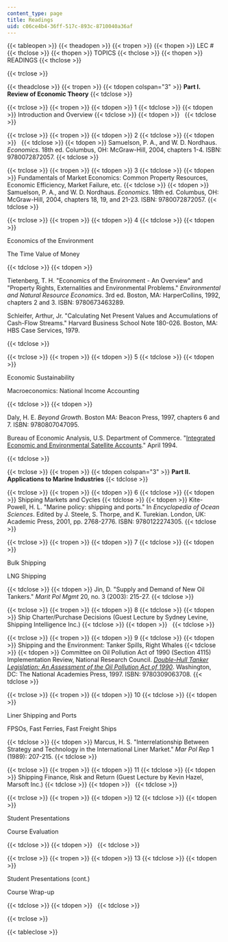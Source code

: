 ```yaml
---
content_type: page
title: Readings
uid: c06ce4b4-36ff-517c-893c-8710040a36af
---
```


{{< tableopen >}}
{{< theadopen >}}
{{< tropen >}}
{{< thopen >}}
LEC #
{{< thclose >}}
{{< thopen >}}
TOPICS
{{< thclose >}}
{{< thopen >}}
READINGS
{{< thclose >}}

{{< trclose >}}

{{< theadclose >}}
{{< tropen >}}
{{< tdopen colspan="3" >}}
**Part I. Review of Economic Theory**
{{< tdclose >}}

{{< trclose >}}
{{< tropen >}}
{{< tdopen >}}
1
{{< tdclose >}}
{{< tdopen >}}
Introduction and Overview
{{< tdclose >}}
{{< tdopen >}}
 
{{< tdclose >}}

{{< trclose >}}
{{< tropen >}}
{{< tdopen >}}
2
{{< tdclose >}}
{{< tdopen >}}
 
{{< tdclose >}}
{{< tdopen >}}
Samuelson, P. A., and W. D. Nordhaus. _Economics_. 18th ed. Columbus, OH: McGraw-Hill, 2004, chapters 1-4. ISBN: 9780072872057.
{{< tdclose >}}

{{< trclose >}}
{{< tropen >}}
{{< tdopen >}}
3
{{< tdclose >}}
{{< tdopen >}}
Fundamentals of Market Economics: Common Property Resources, Economic Efficiency, Market Failure, etc.
{{< tdclose >}}
{{< tdopen >}}
Samuelson, P. A., and W. D. Nordhaus. _Economics_. 18th ed. Columbus, OH: McGraw-Hill, 2004, chapters 18, 19, and 21-23. ISBN: 9780072872057.
{{< tdclose >}}

{{< trclose >}}
{{< tropen >}}
{{< tdopen >}}
4
{{< tdclose >}}
{{< tdopen >}}


Economics of the Environment

The Time Value of Money


{{< tdclose >}}
{{< tdopen >}}


Tietenberg, T. H. "Economics of the Environment - An Overview" and "Property Rights, Externalities and Environmental Problems." _Environmental and Natural Resource Economics_. 3rd ed. Boston, MA: HarperCollins, 1992, chapters 2 and 3. ISBN: 9780673463289.

Schleifer, Arthur, Jr. "Calculating Net Present Values and Accumulations of Cash-Flow Streams." Harvard Business School Note 180-026. Boston, MA: HBS Case Services, 1979.


{{< tdclose >}}

{{< trclose >}}
{{< tropen >}}
{{< tdopen >}}
5
{{< tdclose >}}
{{< tdopen >}}


Economic Sustainability

Macroeconomics: National Income Accounting


{{< tdclose >}}
{{< tdopen >}}


Daly, H. E. _Beyond Growth_. Boston MA: Beacon Press, 1997, chapters 6 and 7. ISBN: 9780807047095.

Bureau of Economic Analysis, U.S. Department of Commerce. "[Integrated Economic and Environmental Satellite Accounts](https://apps.bea.gov/scb/account_articles/national/0494od/maintext.htm)." April 1994.


{{< tdclose >}}

{{< trclose >}}
{{< tropen >}}
{{< tdopen colspan="3" >}}
**Part II. Applications to Marine Industries**
{{< tdclose >}}

{{< trclose >}}
{{< tropen >}}
{{< tdopen >}}
6
{{< tdclose >}}
{{< tdopen >}}
Shipping Markets and Cycles
{{< tdclose >}}
{{< tdopen >}}
Kite-Powell, H. L. "Marine policy: shipping and ports." In _Encyclopedia of Ocean Sciences_. Edited by J. Steele, S. Thorpe, and K. Turekian. London, UK: Academic Press, 2001, pp. 2768-2776. ISBN: 9780122274305.
{{< tdclose >}}

{{< trclose >}}
{{< tropen >}}
{{< tdopen >}}
7
{{< tdclose >}}
{{< tdopen >}}


Bulk Shipping

LNG Shipping


{{< tdclose >}}
{{< tdopen >}}
Jin, D. "Supply and Demand of New Oil Tankers." _Marit Pol Mgmt_ 20, no. 3 (2003): 215-27.
{{< tdclose >}}

{{< trclose >}}
{{< tropen >}}
{{< tdopen >}}
8
{{< tdclose >}}
{{< tdopen >}}
Ship Charter/Purchase Decisions (Guest Lecture by Sydney Levine, Shipping Intelligence Inc.)
{{< tdclose >}}
{{< tdopen >}}
 
{{< tdclose >}}

{{< trclose >}}
{{< tropen >}}
{{< tdopen >}}
9
{{< tdclose >}}
{{< tdopen >}}
Shipping and the Environment: Tanker Spills, Right Whales
{{< tdclose >}}
{{< tdopen >}}
Committee on Oil Pollution Act of 1990 (Section 4115) Implementation Review, National Research Council. [_Double-Hull Tanker Legislation: An Assessment of the Oil Pollution Act of 1990_](http://www.nap.edu/openbook/0309063701/html/). Washington, DC: The National Academies Press, 1997. ISBN: 9780309063708.
{{< tdclose >}}

{{< trclose >}}
{{< tropen >}}
{{< tdopen >}}
10
{{< tdclose >}}
{{< tdopen >}}


Liner Shipping and Ports

FPSOs, Fast Ferries, Fast Freight Ships


{{< tdclose >}}
{{< tdopen >}}
Marcus, H. S. "Interrelationship Between Strategy and Technology in the International Liner Market." _Mar Pol Rep_ 1 (1989): 207-215.
{{< tdclose >}}

{{< trclose >}}
{{< tropen >}}
{{< tdopen >}}
11
{{< tdclose >}}
{{< tdopen >}}
Shipping Finance, Risk and Return (Guest Lecture by Kevin Hazel, Marsoft Inc.)
{{< tdclose >}}
{{< tdopen >}}
 
{{< tdclose >}}

{{< trclose >}}
{{< tropen >}}
{{< tdopen >}}
12
{{< tdclose >}}
{{< tdopen >}}


Student Presentations

Course Evaluation


{{< tdclose >}}
{{< tdopen >}}
 
{{< tdclose >}}

{{< trclose >}}
{{< tropen >}}
{{< tdopen >}}
13
{{< tdclose >}}
{{< tdopen >}}


Student Presentations (cont.)

Course Wrap-up


{{< tdclose >}}
{{< tdopen >}}
 
{{< tdclose >}}

{{< trclose >}}

{{< tableclose >}}
